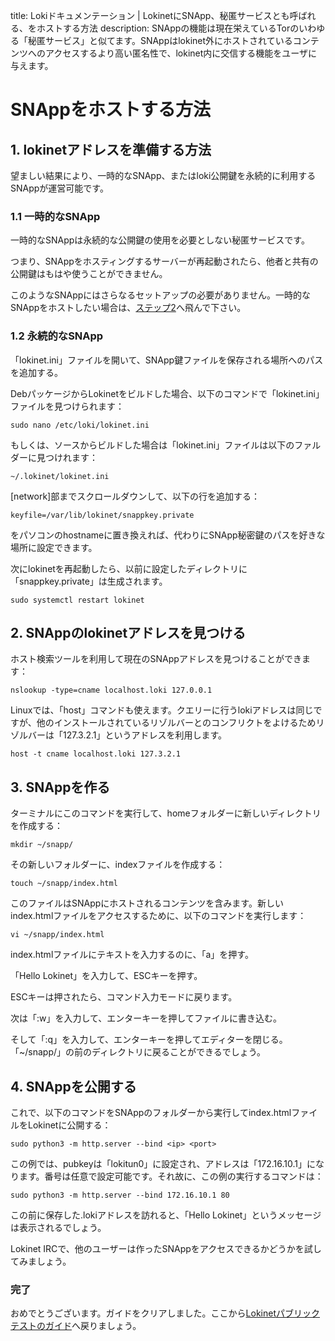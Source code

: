 title: Lokiドキュメンテーション | LokinetにSNApp、秘匿サービスとも呼ばれる、をホストする方法
description: SNAppの機能は現在栄えているTorのいわゆる「秘匿サービス」と似てます。SNAppはlokinet外にホストされているコンテンツへのアクセスするより高い匿名性で、lokinet内に交信する機能をユーザに与えます。

# SNAppをホストする方法
## 1. lokinetアドレスを準備する方法

望ましい結果により、一時的なSNApp、またはloki公開鍵を永続的に利用するSNAppが運営可能です。

### 1.1 一時的なSNApp
一時的なSNAppは永続的な公開鍵の使用を必要としない秘匿サービスです。

つまり、SNAppをホスティングするサーバーが再起動されたら、他者と共有の公開鍵はもはや使うことができません。

このようなSNAppにはさらなるセットアップの必要がありません。一時的なSNAppをホストしたい場合は、[ステップ2](#2-finding-your-snapps-lokinet-address)へ飛んで下さい。

### 1.2 永続的なSNApp
「lokinet.ini」ファイルを開いて、SNApp鍵ファイルを保存される場所へのパスを追加する。

DebパッケージからLokinetをビルドした場合、以下のコマンドで「lokinet.ini」ファイルを見つけられます：
```
sudo nano /etc/loki/lokinet.ini
```
もしくは、ソースからビルドした場合は「lokinet.ini」ファイルは以下のファルダーに見つけれます：
```
~/.lokinet/lokinet.ini
```

[network]部までスクロールダウンして、以下の行を追加する：

```
keyfile=/var/lib/lokinet/snappkey.private 
```

<user>をパソコンのhostnameに置き換えれば、代わりにSNApp秘密鍵のパスを好きな場所に設定できます。

次にlokinetを再起動したら、以前に設定したディレクトリに「snappkey.private」は生成されます。
```
sudo systemctl restart lokinet
```

## 2. SNAppのlokinetアドレスを見つける

ホスト検索ツールを利用して現在のSNAppアドレスを見つけることができます：

```
nslookup -type=cname localhost.loki 127.0.0.1 
```

Linuxでは、「host」コマンドも使えます。クエリーに行うlokiアドレスは同じですが、他のインストールされているリゾルバーとのコンフリクトをよけるためリゾルバーは「127.3.2.1」というアドレスを利用します。

```
host -t cname localhost.loki 127.3.2.1
```

## 3. SNAppを作る
ターミナルにこのコマンドを実行して、homeフォルダーに新しいディレクトリを作成する：

```
mkdir ~/snapp/
```
その新しいフォルダーに、indexファイルを作成する：

```
touch ~/snapp/index.html
```

このファイルはSNAppにホストされるコンテンツを含みます。新しいindex.htmlファイルをアクセスするために、以下のコマンドを実行します：

```
vi ~/snapp/index.html
```

index.htmlファイルにテキストを入力するのに、「a」を押す。

「Hello Lokinet」を入力して、ESCキーを押す。

ESCキーは押されたら、コマンド入力モードに戻ります。

次は「:w」を入力して、エンターキーを押してファイルに書き込む。

そして「:q」を入力して、エンターキーを押してエディターを閉じる。「~/snapp/」の前のディレクトリに戻ることができるでしょう。

## 4. SNAppを公開する

これで、以下のコマンドをSNAppのフォルダーから実行してindex.htmlファイルをLokinetに公開する：

```
sudo python3 -m http.server --bind <ip> <port>
```

この例では、pubkeyは「lokitun0」に設定され、アドレスは「172.16.10.1」になります。<port>番号は任意で設定可能です。それ故に、この例の実行するコマンドは：
```
sudo python3 -m http.server --bind 172.16.10.1 80
``` 
この前に保存した.lokiアドレスを訪れると、「Hello Lokinet」というメッセージは表示されるでしょう。

Lokinet IRCで、他のユーザーは作ったSNAppをアクセスできるかどうかを試してみましょう。

### 完了

おめでとうございます。ガイドをクリアしました。ここから[Lokinetパブリックテストのガイド](../PublicTestingGuide/)へ戻りましょう。
